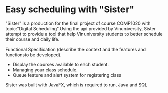 # Easy scheduling with "Sister" 

"Sister" is a production for the final project of  course COMP1020 with topic:"Digital Scheduling".Using the api provided by Vinuniversity, Sister attempt to provide a tool that help Vinuniversity students to better schedule their course and daily life. 

Functional Specification (describe the context and the features and functionsto be developed).
+ Display the courses available to each student.
+ Managing your class schedule.
+ Queue feature and alert system for registering class
 
Sister was built with JavaFX, which is required to run, Java and SQL 
